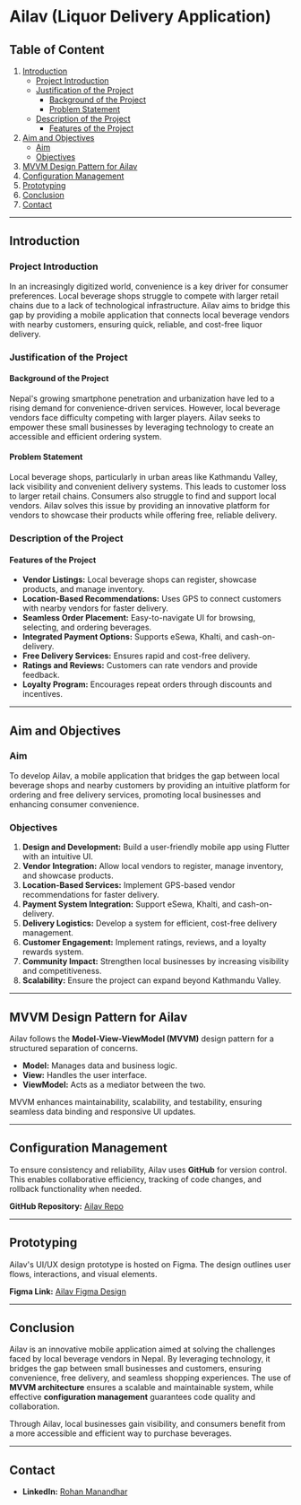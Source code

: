 # Ailav (Liquor Delivery Application)

## Table of Content

1. [Introduction](#introduction)
   - [Project Introduction](#project-introduction)
   - [Justification of the Project](#justification-of-the-project)
     - [Background of the Project](#background-of-the-project)
     - [Problem Statement](#problem-statement)
   - [Description of the Project](#description-of-the-project)
     - [Features of the Project](#features-of-the-project)
2. [Aim and Objectives](#aim-and-objectives)
   - [Aim](#aim)
   - [Objectives](#objectives)
3. [MVVM Design Pattern for Ailav](#mvvm-design-pattern-for-ailav)
4. [Configuration Management](#configuration-management)
5. [Prototyping](#prototyping)
6. [Conclusion](#conclusion)
7. [Contact](#contact)

---

## Introduction

### Project Introduction
In an increasingly digitized world, convenience is a key driver for consumer preferences. Local beverage shops struggle to compete with larger retail chains due to a lack of technological infrastructure. Ailav aims to bridge this gap by providing a mobile application that connects local beverage vendors with nearby customers, ensuring quick, reliable, and cost-free liquor delivery.

### Justification of the Project

#### Background of the Project
Nepal's growing smartphone penetration and urbanization have led to a rising demand for convenience-driven services. However, local beverage vendors face difficulty competing with larger players. Ailav seeks to empower these small businesses by leveraging technology to create an accessible and efficient ordering system.

#### Problem Statement
Local beverage shops, particularly in urban areas like Kathmandu Valley, lack visibility and convenient delivery systems. This leads to customer loss to larger retail chains. Consumers also struggle to find and support local vendors. Ailav solves this issue by providing an innovative platform for vendors to showcase their products while offering free, reliable delivery.

### Description of the Project

#### Features of the Project
- **Vendor Listings:** Local beverage shops can register, showcase products, and manage inventory.
- **Location-Based Recommendations:** Uses GPS to connect customers with nearby vendors for faster delivery.
- **Seamless Order Placement:** Easy-to-navigate UI for browsing, selecting, and ordering beverages.
- **Integrated Payment Options:** Supports eSewa, Khalti, and cash-on-delivery.
- **Free Delivery Services:** Ensures rapid and cost-free delivery.
- **Ratings and Reviews:** Customers can rate vendors and provide feedback.
- **Loyalty Program:** Encourages repeat orders through discounts and incentives.

---

## Aim and Objectives

### Aim
To develop Ailav, a mobile application that bridges the gap between local beverage shops and nearby customers by providing an intuitive platform for ordering and free delivery services, promoting local businesses and enhancing consumer convenience.

### Objectives
1. **Design and Development:** Build a user-friendly mobile app using Flutter with an intuitive UI.
2. **Vendor Integration:** Allow local vendors to register, manage inventory, and showcase products.
3. **Location-Based Services:** Implement GPS-based vendor recommendations for faster delivery.
4. **Payment System Integration:** Support eSewa, Khalti, and cash-on-delivery.
5. **Delivery Logistics:** Develop a system for efficient, cost-free delivery management.
6. **Customer Engagement:** Implement ratings, reviews, and a loyalty rewards system.
7. **Community Impact:** Strengthen local businesses by increasing visibility and competitiveness.
8. **Scalability:** Ensure the project can expand beyond Kathmandu Valley.

---

## MVVM Design Pattern for Ailav
Ailav follows the **Model-View-ViewModel (MVVM)** design pattern for a structured separation of concerns.
- **Model:** Manages data and business logic.
- **View:** Handles the user interface.
- **ViewModel:** Acts as a mediator between the two.

MVVM enhances maintainability, scalability, and testability, ensuring seamless data binding and responsive UI updates.

---

## Configuration Management
To ensure consistency and reliability, Ailav uses **GitHub** for version control. This enables collaborative efficiency, tracking of code changes, and rollback functionality when needed.

**GitHub Repository:** [Ailav Repo](https://github.com/Ziroworld/Ailav.git)

---

## Prototyping
Ailav's UI/UX design prototype is hosted on Figma. The design outlines user flows, interactions, and visual elements.

**Figma Link:** [Ailav Figma Design](https://www.figma.com/design/33bbREhhkuaECkibe9H7ck/Ailav?node-id=0-1&t=0PLlSizWN8vZFC8x-1)

---

## Conclusion
Ailav is an innovative mobile application aimed at solving the challenges faced by local beverage vendors in Nepal. By leveraging technology, it bridges the gap between small businesses and customers, ensuring convenience, free delivery, and seamless shopping experiences. The use of **MVVM architecture** ensures a scalable and maintainable system, while effective **configuration management** guarantees code quality and collaboration.

Through Ailav, local businesses gain visibility, and consumers benefit from a more accessible and efficient way to purchase beverages.

---

## Contact
- **LinkedIn:** [Rohan Manandhar](https://www.linkedin.com/in/rohan-manandhar)

